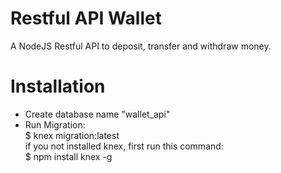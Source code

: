# Restful API Wallet
A NodeJS Restful API to deposit, transfer and withdraw money.

# Installation
- Create database name "wallet_api"
- Run Migration:<br>
$ knex migration:latest<br>
if you not installed knex, first run this command:<br>
$ npm install knex -g
